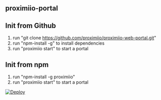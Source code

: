 ## proximiio-portal


## Init from Github
1. run "git clone https://github.com/proximiio/proximiio-web-portal.git"
2. run "npm-install -g" to install dependencies
3. run "proximiio start" to start a portal

## Init from npm
1. run "npm-install -g proximiio"
2. run "proximiio start" to start a portal

[![Deploy](https://www.herokucdn.com/deploy/button.svg)](https://heroku.com/deploy?template=https://github.com/proximiio/proximiio-web-portal)
